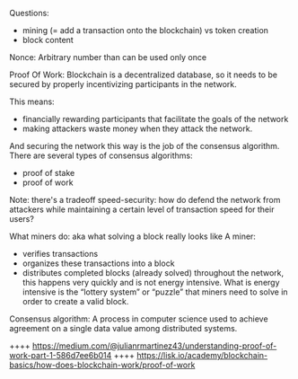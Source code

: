 Questions:
- mining (= add a transaction onto the blockchain) vs token creation
- block content


Nonce:
Arbitrary number than can be used only once

Proof Of Work:
Blockchain is a decentralized database, so it needs to be secured by properly incentivizing participants in the network.

This means:
- financially rewarding participants that facilitate the goals of the network
- making attackers waste money when they attack the network.

And securing the network this way is the job of the consensus algorithm. 
There are several types of consensus algorithms:
- proof of stake
- proof of work

Note: there's a tradeoff speed-security: how do defend the network from attackers while maintaining a certain level of transaction speed for their users?

What miners do:
aka what solving a block really looks like
A miner:
- verifies transactions
- organizes these transactions into a block
- distributes completed blocks (already solved) throughout the network, this happens very quickly and is not energy intensive. What is energy intensive is the “lottery system” or “puzzle” that miners need to solve in order to create a valid block.

Consensus algorithm: 
A process in computer science used to achieve agreement on a single data value among distributed systems.


++++ https://medium.com/@julianrmartinez43/understanding-proof-of-work-part-1-586d7ee6b014
++++ https://lisk.io/academy/blockchain-basics/how-does-blockchain-work/proof-of-work
